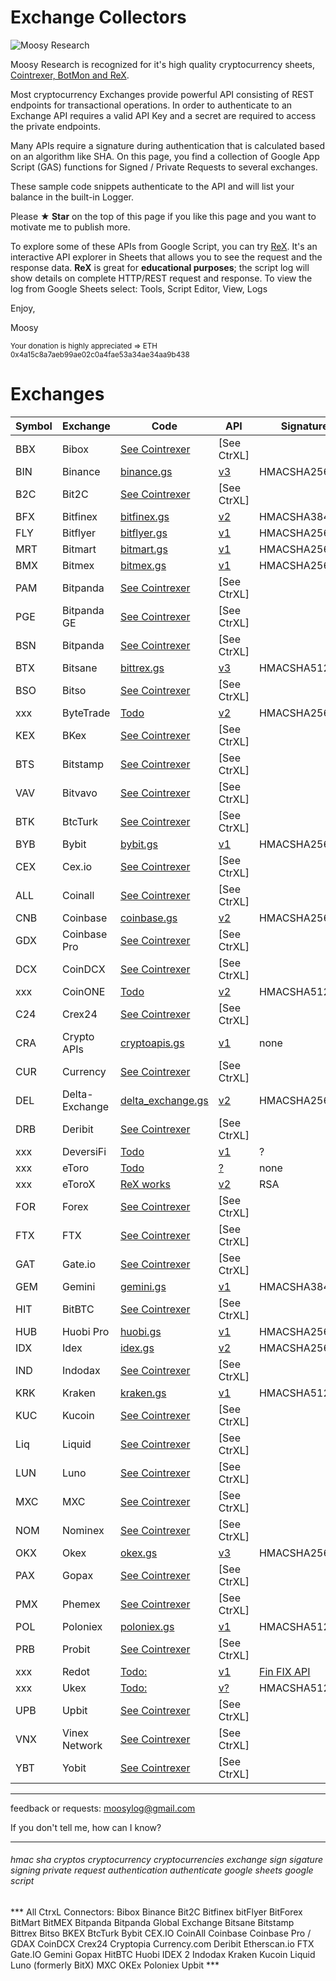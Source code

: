 # Exchange Collectors


![Moosy Research](https://sites.google.com/site/moosyresearch/_/rsrc/1511269486745/projects/cryptos/doc/logo.png)

Moosy Research is recognized for it's high quality cryptocurrency sheets, [Cointrexer, BotMon and ReX](https://sites.google.com/site/moosyresearch/projects/cryptos).

Most cryptocurrency Exchanges provide powerful API consisting of REST endpoints for transactional operations.
In order to authenticate to an Exchange API requires a valid API Key and a secret are required to access the private endpoints.

Many APIs require a signature during authentication that is calculated based on an algorithm like SHA.
On this page, you find a collection of Google App Script (GAS) functions for Signed / Private Requests to several exchanges.

These sample code snippets authenticate to the API and will list your balance in the built-in Logger.

Please **★ Star** on the top of this page if you like this page and you want to motivate me to publish more.

To explore some of these APIs from Google Script, you can try [ReX](https://sites.google.com/site/moosyresearch/projects/cryptos/doc/rex). It's an interactive API explorer in Sheets that allows you to see the request and the response data. **ReX** is great for **educational purposes**; the script log will show details on complete HTTP/REST request and response. To view the log from Google Sheets select: Tools, Script Editor, View, Logs  

Enjoy,

Moosy

<sub>Your donation is highly appreciated => ETH 0x4a15c8a7aeb99ae02c0a4fae53a34ae34aa9b438 </sub>


# Exchanges

Symbol   | Exchange | Code   | API| Signature      
---------| -------- |------- | ---| ---------     
BBX | Bibox | [See Cointrexer](https://sites.google.com/site/moosyresearch/projects/cryptos/doc/ctrxl)  | [ ]() [See CtrXL] 
BIN | Binance | [binance.gs](https://github.com/moosylog/exchange_collectors/blob/master/binance.gs)    | [v3](https://github.com/binance-exchange/binance-official-api-docs/blob/master/rest-api.md) | HMACSHA256HEX | 
B2C | Bit2C | [See Cointrexer](https://sites.google.com/site/moosyresearch/projects/cryptos/doc/ctrxl)  | [ ]() [See CtrXL] 
BFX |Bitfinex | [bitfinex.gs](https://github.com/moosylog/exchange_collectors/blob/master/bitfinex.gs)   | [v2](https://docs.bitfinex.com/docs/introduction) | HMACSHA384HEX 
FLY |Bitflyer | [bitflyer.gs](https://github.com/moosylog/exchange_collectors/blob/master/bitflyer.gs)   | [v1](https://lightning.bitflyer.com/docs?lang=en) | HMACSHA256HEX 
MRT |Bitmart | [bitmart.gs](https://github.com/moosylog/exchange_collectors/blob/master/bitmart.gs)     | [v1](https://developer-pro.bitmart.com/en/part1/start/overview.html) | HMACSHA256HEX 
BMX |Bitmex | [bitmex.gs](https://github.com/moosylog/exchange_collectors/blob/master/bitmex.gs)     | [v1](https://www.bitmex.com/app/apiOverview) | HMACSHA256HEX 
PAM | Bitpanda | [See Cointrexer](https://sites.google.com/site/moosyresearch/projects/cryptos/doc/ctrxl)  | [ ]() [See CtrXL] 
PGE | Bitpanda GE | [See Cointrexer](https://sites.google.com/site/moosyresearch/projects/cryptos/doc/ctrxl)  | [ ]() [See CtrXL] 
BSN | Bitpanda | [See Cointrexer](https://sites.google.com/site/moosyresearch/projects/cryptos/doc/ctrxl)  | [ ]() [See CtrXL] 
BTX |Bitsane | [bittrex.gs](https://github.com/moosylog/exchange_collectors/blob/master/bittrex.gs)    | [v3](https://bittrex.github.io/api) | HMACSHA512HEX 
BSO | Bitso | [See Cointrexer](https://sites.google.com/site/moosyresearch/projects/cryptos/doc/ctrxl)  | [ ]() [See CtrXL] 
xxx | ByteTrade | [Todo](https://docs.byte-trade.com/#get-account-balance)  | [v2](https://docs.byte-trade.com) | HMACSHA256HEX | 
KEX | BKex | [See Cointrexer](https://sites.google.com/site/moosyresearch/projects/cryptos/doc/ctrxl)  | [ ]() [See CtrXL] 
BTS | Bitstamp | [See Cointrexer](https://sites.google.com/site/moosyresearch/projects/cryptos/doc/ctrxl)  | [ ]() [See CtrXL] 
VAV | Bitvavo | [See Cointrexer](https://sites.google.com/site/moosyresearch/projects/cryptos/doc/ctrxl)  | [ ]() [See CtrXL] 
BTK | BtcTurk | [See Cointrexer](https://sites.google.com/site/moosyresearch/projects/cryptos/doc/ctrxl)  | [ ]() [See CtrXL] 
BYB |Bybit | [bybit.gs](https://github.com/moosylog/exchange_collectors/blob/master/bybit.gs)    | [v1](https://github.com/bybit-exchange/bybit-official-api-docs) | HMACSHA256HEX 
CEX |Cex.io | [See Cointrexer](https://sites.google.com/site/moosyresearch/projects/cryptos/doc/ctrxl)  | [ ]() [See CtrXL] 
ALL |Coinall | [See Cointrexer](https://sites.google.com/site/moosyresearch/projects/cryptos/doc/ctrxl)  | [ ]() [See CtrXL] 
CNB |Coinbase | [coinbase.gs](https://github.com/moosylog/exchange_collectors/blob/master/coinbase.gs)    | [v2](https://developers.coinbase.com/) | HMACSHA256HEX 
GDX |Coinbase Pro | [See Cointrexer](https://sites.google.com/site/moosyresearch/projects/cryptos/doc/ctrxl)  | [ ]() [See CtrXL] 
DCX |CoinDCX | [See Cointrexer](https://sites.google.com/site/moosyresearch/projects/cryptos/doc/ctrxl)  | [ ]() [See CtrXL] 
xxx |CoinONE | [Todo](https://doc.coinone.co.kr/)  | [v2](https://doc.coinone.co.kr/#tag/Account-V2) | HMACSHA512HEX | 
C24 |Crex24 | [See Cointrexer](https://sites.google.com/site/moosyresearch/projects/cryptos/doc/ctrxl)  | [ ]() [See CtrXL] 
CRA |Crypto APIs | [cryptoapis.gs](https://github.com/moosylog/exchange_collectors/blob/master/cryptoapis.gs)    | [v1](https://docs.cryptoapis.io/) | none 
CUR |Currency | [See Cointrexer](https://sites.google.com/site/moosyresearch/projects/cryptos/doc/ctrxl)  | [ ]() [See CtrXL] 
DEL |Delta-Exchange | [delta_exchange.gs](https://github.com/moosylog/exchange_collectors/blob/master/delta_exchange.gs)    | [v2](https://docs.delta.exchange/) | HMACSHA256HEX 
DRB |Deribit | [See Cointrexer](https://sites.google.com/site/moosyresearch/projects/cryptos/doc/ctrxl)  | [ ]() [See CtrXL] 
xxx |DeversiFi | [Todo](https://github.com/DeversiFi/api-documentation/blob/master/trading/js/GetBalance.js)  | [v1](https://docs.deversifi.com/docs#postV1TradingRGetbalance) | ? | 
xxx |eToro | [Todo](https://doc.coinone.co.kr/)  | [?]() | none | 
xxx |eToroX | [ReX works](https://sites.google.com/site/moosyresearch/projects/cryptos/doc/exchanges#TOC-eToroX)  | [v2](https://sites.google.com/site/moosyresearch/projects/cryptos/doc/exchanges#TOC-eToroX) | RSA | 
FOR |Forex | [See Cointrexer](https://sites.google.com/site/moosyresearch/projects/cryptos/doc/ctrxl)  | [ ]() [See CtrXL] 
FTX |FTX | [See Cointrexer](https://sites.google.com/site/moosyresearch/projects/cryptos/doc/ctrxl)  | [ ]() [See CtrXL] 
GAT |Gate.io | [See Cointrexer](https://sites.google.com/site/moosyresearch/projects/cryptos/doc/ctrxl)  | [ ]() [See CtrXL] 
GEM |Gemini | [gemini.gs](https://github.com/moosylog/exchange_collectors/blob/master/gemini.gs)  | [v1](https://docs.gemini.com/rest-api/) | HMACSHA384HEX 
HIT |BitBTC | [See Cointrexer](https://sites.google.com/site/moosyresearch/projects/cryptos/doc/ctrxl)  | [ ]() [See CtrXL] 
HUB |Huobi Pro | [huobi.gs](https://github.com/moosylog/exchange_collectors/blob/master/huobi.gs)  | [v1](https://github.com/huobiapi/API_Docs_en) | HMACSHA256B64 
IDX |Idex | [idex.gs](https://github.com/moosylog/exchange_collectors/blob/master/idex.gs)  | [v2](https://docs.idex.io) | HMACSHA256HEX
IND |Indodax | [See Cointrexer](https://sites.google.com/site/moosyresearch/projects/cryptos/doc/ctrxl)  | [ ]() [See CtrXL] 
KRK |Kraken | [kraken.gs](https://github.com/moosylog/exchange_collectors/blob/master/kraken.gs)  | [v1](https://www.kraken.com/features/api#private-user-data) | HMACSHA512++
KUC |Kucoin | [See Cointrexer](https://sites.google.com/site/moosyresearch/projects/cryptos/doc/ctrxl)  | [ ]() [See CtrXL] 
Liq |Liquid | [See Cointrexer](https://sites.google.com/site/moosyresearch/projects/cryptos/doc/ctrxl)  | [ ]() [See CtrXL] 
LUN |Luno | [See Cointrexer](https://sites.google.com/site/moosyresearch/projects/cryptos/doc/ctrxl)  | [ ]() [See CtrXL] 
MXC |MXC | [See Cointrexer](https://sites.google.com/site/moosyresearch/projects/cryptos/doc/ctrxl)  | [ ]() [See CtrXL] 
NOM |Nominex | [See Cointrexer](https://sites.google.com/site/moosyresearch/projects/cryptos/doc/ctrxl)  | [ ]() [See CtrXL] 
OKX |Okex | [okex.gs](https://github.com/moosylog/exchange_collectors/blob/master/okex.gs)  | [v3](https://www.okex.com/docs/en/) | HMACSHA256B64 
PAX |Gopax | [See Cointrexer](https://sites.google.com/site/moosyresearch/projects/cryptos/doc/ctrxl)  | [ ]() [See CtrXL] 
PMX |Phemex | [See Cointrexer](https://sites.google.com/site/moosyresearch/projects/cryptos/doc/ctrxl)  | [ ]() [See CtrXL] 
POL |Poloniex | [poloniex.gs](https://github.com/moosylog/exchange_collectors/blob/master/poloniex.gs)  | [v1](https://docs.poloniex.com) | HMACSHA512HEX 
PRB |Probit | [See Cointrexer](https://sites.google.com/site/moosyresearch/projects/cryptos/doc/ctrxl)  | [ ]() [See CtrXL] 
xxx |Redot | [Todo:](https://api.redot.com/v1/private/Accounts)  | [v1](https://docs.redot.com/?shell#message-structure) | [Fin FIX API](https://globitex.com/api/) | 
xxx |Ukex | [Todo:](https://api.redot.com/v1/private/Accounts)  | [v?](https://www.ukex.com/en-us/article/api) | HMACSHA512??? | 
UPB |Upbit | [See Cointrexer](https://sites.google.com/site/moosyresearch/projects/cryptos/doc/ctrxl)  | [ ]() [See CtrXL] 
VNX |Vinex Network | [See Cointrexer](https://sites.google.com/site/moosyresearch/projects/cryptos/doc/ctrxl)  | [ ]() [See CtrXL] 
YBT |Yobit | [See Cointrexer](https://sites.google.com/site/moosyresearch/projects/cryptos/doc/ctrxl)  | [ ]() [See CtrXL] 
***
feedback or requests: moosylog@gmail.com

If you don't tell me, how can I know?
***

###### hmac sha cryptos cryptocurrency cryptocurrencies exchange sign sigature signing private request authentication authenticate google sheets google script

*** All CtrxL Connectors: Bibox Binance Bit2C Bitfinex bitFlyer BitForex BitMart BitMEX Bitpanda Bitpanda Global Exchange Bitsane Bitstamp Bittrex Bitso BKEX BtcTurk Bybit CEX.IO CoinAll Coinbase Coinbase Pro / GDAX CoinDCX Crex24 Cryptopia Currency.com Deribit Etherscan.io FTX Gate.IO Gemini Gopax HitBTC Huobi IDEX 2 Indodax Kraken Kucoin Liquid Luno (formerly BitX) MXC OKEx Poloniex Upbit ***



